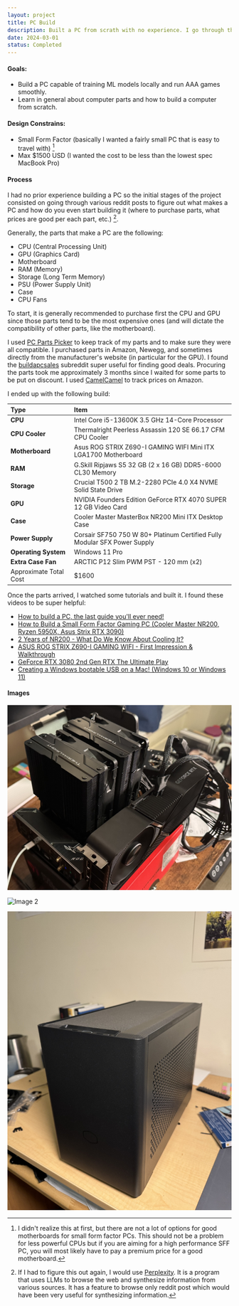 ```yaml
---
layout: project
title: PC Build
description: Built a PC from scrath with no experience. I go through the process and learnings.
date: 2024-03-01
status: Completed
---
```


#### Goals:

- Build a PC capable of training ML models locally and run AAA games smoothly.
- Learn in general about computer parts and how to build a computer from scratch.

#### Design Constrains:

- Small Form Factor (basically I wanted a fairly small PC that is easy to travel with) [^1]
- Max $1500 USD (I wanted the cost to be less than the lowest spec MacBook Pro)

#### Process

I had no prior experience building a PC so the initial stages of the project consisted on going through various reddit posts to figure out what makes a PC and how do you even start building it (where to purchase parts, what prices are good per each part, etc.) [^2].

Generally, the parts that make a PC are the following:

- CPU (Central Processing Unit)
- GPU (Graphics Card)
- Motherboard
- RAM (Memory)
- Storage (Long Term Memory)
- PSU (Power Supply Unit)
- Case
- CPU Fans

To start, it is generally recommended to purchase first the CPU and GPU since those parts tend to be the most expensive ones (and will dictate the compatibility of other parts, like the motherboard).

I used [PC Parts Picker](https://pcpartpicker.com) to keep track of my parts and to make sure they were all compatible. I purchased parts in Amazon, Newegg, and sometimes directly from the manufacturer's website (in particular for the GPU). I found the [buildapcsales](https://www.reddit.com/r/buildapcsales/) subreddit super useful for finding good deals. Procuring the parts took me approximately 3 months since I waited for some parts to be put on discount. I used [CamelCamel](https://camelcamelcamel.com) to track prices on Amazon.

I ended up with the following build:

| Type                   | Item                                                                      |
| :--------------------- | :------------------------------------------------------------------------ |
| **CPU**                | Intel Core i5-13600K 3.5 GHz 14-Core Processor                            |
| **CPU Cooler**         | Thermalright Peerless Assassin 120 SE 66.17 CFM CPU Cooler                |
| **Motherboard**        | Asus ROG STRIX Z690-I GAMING WIFI Mini ITX LGA1700 Motherboard            |
| **RAM**                | G.Skill Ripjaws S5 32 GB (2 x 16 GB) DDR5-6000 CL30 Memory                |
| **Storage**            | Crucial T500 2 TB M.2-2280 PCIe 4.0 X4 NVME Solid State Drive             |
| **GPU**                | NVIDIA Founders Edition GeForce RTX 4070 SUPER 12 GB Video Card           |
| **Case**               | Cooler Master MasterBox NR200 Mini ITX Desktop Case                       |
| **Power Supply**       | Corsair SF750 750 W 80+ Platinum Certified Fully Modular SFX Power Supply |
| **Operating System**   | Windows 11 Pro                                                            |
| **Extra Case Fan**     | ARCTIC P12 Slim PWM PST - 120 mm (x2)                                     |
| Approximate Total Cost | $1600                                                                     |

Once the parts arrived, I watched some tutorials and built it. I found these videos to be super helpful:

- [How to build a PC, the last guide you'll ever need!](https://www.youtube.com/watch?v=BL4DCEp7blY&t=4083s)
- [How to Build a Small Form Factor Gaming PC (Cooler Master NR200, Ryzen 5950X, Asus Strix RTX 3090)](https://www.youtube.com/watch?v=375_4bI8dKI)
- [2 Years of NR200 - What Do We Know About Cooling It?](https://www.youtube.com/watch?v=T2EBbnNwkVc)
- [ASUS ROG STRIX Z690-I GAMING WIFI - First Impression & Walkthrough](https://www.youtube.com/watch?v=iRB3yZLu6-k)
- [GeForce RTX 3080 2nd Gen RTX The Ultimate Play](https://www.youtube.com/watch?v=7QeoZY4tf9I)
- [Creating a Windows bootable USB on a Mac! (Windows 10 or Windows 11)](https://www.youtube.com/watch?v=06KAT0TBcpc)

#### Images

![Image 1](/assets/images/IMG_0599.jpeg)

![Image 2](/assets/images/IMG_0665.jpeg)

![Image 3](/assets/images/IMG_0668.jpeg)

[^1]: I didn't realize this at first, but there are not a lot of options for good motherboards for small form factor PCs. This should not be a problem for less powerful CPUs but if you are aiming for a high performance SFF PC, you will most likely have to pay a premium price for a good motherboard.
[^2]: If I had to figure this out again, I would use [Perplexity](https://www.perplexity.ai). It is a program that uses LLMs to browse the web and synthesize information from various sources. It has a feature to browse only reddit post which would have been very useful for synthesizing information.
